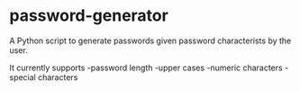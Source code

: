 # password-generator
A Python script to generate passwords given password characterists by the user.

It currently supports
-password length
-upper cases
-numeric characters
-special characters

